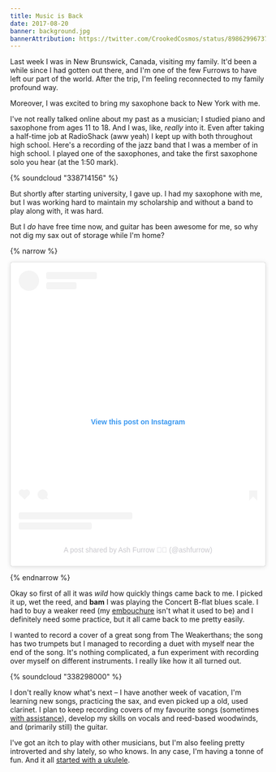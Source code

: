 ```yaml
---
title: Music is Back
date: 2017-08-20
banner: background.jpg
bannerAttribution: https://twitter.com/CrookedCosmos/status/898629967377907713
---
```


Last week I was in New Brunswick, Canada, visiting my family. It'd been a while since I had gotten out there, and I'm one of the few Furrows to have left our part of the world. After the trip, I'm feeling reconnected to my family profound way.

Moreover, I was excited to bring my saxophone back to New York with me.

I've not really talked online about my past as a musician; I studied piano and saxophone from ages 11 to 18. And I was, like, _really_ into it. Even after taking a half-time job at RadioShack (aww yeah) I kept up with both throughout high school. Here's a recording of the jazz band that I was a member of in high school. I played one of the saxophones, and take the first saxophone solo you hear (at the 1:50 mark).

{% soundcloud "338714156" %}

But shortly after starting university, I gave up. I had my saxophone with me, but I was working hard to maintain my scholarship and without a band to play along with, it was hard.

But I _do_ have free time now, and guitar has been awesome for me, so why not dig my sax out of storage while I'm home?

{% narrow %}

<blockquote class="instagram-media" data-instgrm-captioned data-instgrm-permalink="https://www.instagram.com/p/BX8VJkLgT67/?utm_source=ig_embed&amp;utm_campaign=loading" data-instgrm-version="13" style=" background:#FFF; border:0; border-radius:3px; box-shadow:0 0 1px 0 rgba(0,0,0,0.5),0 1px 10px 0 rgba(0,0,0,0.15); margin: 1px; max-width:540px; min-width:326px; padding:0; width:99.375%; width:-webkit-calc(100% - 2px); width:calc(100% - 2px);"><div style="padding:16px;"> <a href="https://www.instagram.com/p/BX8VJkLgT67/?utm_source=ig_embed&amp;utm_campaign=loading" style=" background:#FFFFFF; line-height:0; padding:0 0; text-align:center; text-decoration:none; width:100%;" target="_blank"> <div style=" display: flex; flex-direction: row; align-items: center;"> <div style="background-color: #F4F4F4; border-radius: 50%; flex-grow: 0; height: 40px; margin-right: 14px; width: 40px;"></div> <div style="display: flex; flex-direction: column; flex-grow: 1; justify-content: center;"> <div style=" background-color: #F4F4F4; border-radius: 4px; flex-grow: 0; height: 14px; margin-bottom: 6px; width: 100px;"></div> <div style=" background-color: #F4F4F4; border-radius: 4px; flex-grow: 0; height: 14px; width: 60px;"></div></div></div><div style="padding: 19% 0;"></div> <div style="display:block; height:50px; margin:0 auto 12px; width:50px;"></div><div style="padding-top: 8px;"> <div style=" color:#3897f0; font-family:Arial,sans-serif; font-size:14px; font-style:normal; font-weight:550; line-height:18px;"> View this post on Instagram</div></div><div style="padding: 12.5% 0;"></div> <div style="display: flex; flex-direction: row; margin-bottom: 14px; align-items: center;"><div> <div style="background-color: #F4F4F4; border-radius: 50%; height: 12.5px; width: 12.5px; transform: translateX(0px) translateY(7px);"></div> <div style="background-color: #F4F4F4; height: 12.5px; transform: rotate(-45deg) translateX(3px) translateY(1px); width: 12.5px; flex-grow: 0; margin-right: 14px; margin-left: 2px;"></div> <div style="background-color: #F4F4F4; border-radius: 50%; height: 12.5px; width: 12.5px; transform: translateX(9px) translateY(-18px);"></div></div><div style="margin-left: 8px;"> <div style=" background-color: #F4F4F4; border-radius: 50%; flex-grow: 0; height: 20px; width: 20px;"></div> <div style=" width: 0; height: 0; border-top: 2px solid transparent; border-left: 6px solid #f4f4f4; border-bottom: 2px solid transparent; transform: translateX(16px) translateY(-4px) rotate(30deg)"></div></div><div style="margin-left: auto;"> <div style=" width: 0px; border-top: 8px solid #F4F4F4; border-right: 8px solid transparent; transform: translateY(16px);"></div> <div style=" background-color: #F4F4F4; flex-grow: 0; height: 12px; width: 16px; transform: translateY(-4px);"></div> <div style=" width: 0; height: 0; border-top: 8px solid #F4F4F4; border-left: 8px solid transparent; transform: translateY(-4px) translateX(8px);"></div></div></div> <div style="display: flex; flex-direction: column; flex-grow: 1; justify-content: center; margin-bottom: 24px;"> <div style=" background-color: #F4F4F4; border-radius: 4px; flex-grow: 0; height: 14px; margin-bottom: 6px; width: 224px;"></div> <div style=" background-color: #F4F4F4; border-radius: 4px; flex-grow: 0; height: 14px; width: 144px;"></div></div></a><p style=" color:#c9c8cd; font-family:Arial,sans-serif; font-size:14px; line-height:17px; margin-bottom:0; margin-top:8px; overflow:hidden; padding:8px 0 7px; text-align:center; text-overflow:ellipsis; white-space:nowrap;"><a href="https://www.instagram.com/p/BX8VJkLgT67/?utm_source=ig_embed&amp;utm_campaign=loading" style=" color:#c9c8cd; font-family:Arial,sans-serif; font-size:14px; font-style:normal; font-weight:normal; line-height:17px; text-decoration:none;" target="_blank">A post shared by Ash Furrow 🏳️‍🌈 (@ashfurrow)</a></p></div></blockquote>

{% endnarrow %}

Okay so first of all it was _wild_ how quickly things came back to me. I picked it up, wet the reed, and **bam** I was playing the Concert B-flat blues scale. I had to buy a weaker reed (my [embouchure][] isn't what it used to be) and I definitely need some practice, but it all came back to me pretty easily.

I wanted to record a cover of a great song from The Weakerthans; the song has two trumpets but I managed to recording a duet with myself near the end of the song. It's nothing complicated, a fun experiment with recording over myself on different instruments. I really like how it all turned out.

{% soundcloud "338298000" %}

I don't really know what's next – I have another week of vacation, I'm learning new songs, practicing the sax, and even picked up a old, used clarinet. I plan to keep recording covers of my favourite songs (sometimes [with assistance][cold_night]), develop my skills on vocals and reed-based woodwinds, and (primarily still) the guitar.

I've got an itch to play with other musicians, but I'm also feeling pretty introverted and shy lately, so who knows. In any case, I'm having a tonne of fun. And it all [started with a ukulele][uke].

[embouchure]: https://en.wikipedia.org/wiki/Embouchure
[cold_night]: https://soundcloud.com/ash-furrow/a-cold-night-close-to-the-end
[uke]: /blog/learning-guitar/
